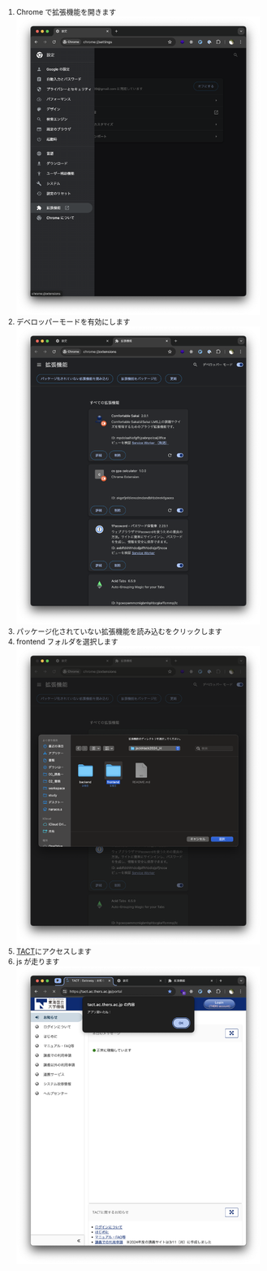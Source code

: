 1. Chrome で拡張機能を開きます
   ![](./img/readme/extensions.png)
2. デベロッパーモードを有効にします
   ![](./img/readme/devmode.png)
3. パッケージ化されていない拡張機能を読み込むをクリックします
4. frontend フォルダを選択します
   ![](./img/readme/choose_file.png)
5. [TACT](https://tact.ac.thers.ac.jp/portal)にアクセスします
6. js が走ります
   ![](./img/readme/hiraitane.png)
